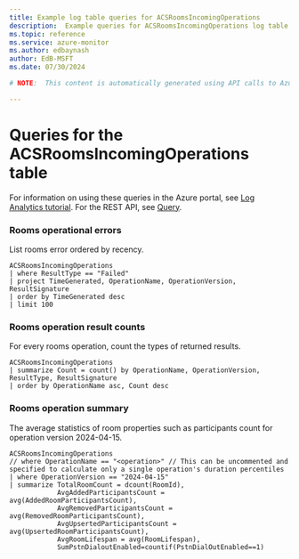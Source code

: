 ```yaml
---
title: Example log table queries for ACSRoomsIncomingOperations
description:  Example queries for ACSRoomsIncomingOperations log table
ms.topic: reference
ms.service: azure-monitor
ms.author: edbaynash
author: EdB-MSFT
ms.date: 07/30/2024

# NOTE:  This content is automatically generated using API calls to Azure. Any edits made on these files will be overwritten in the next run of the script. 

---
```


# Queries for the ACSRoomsIncomingOperations table

For information on using these queries in the Azure portal, see [Log Analytics tutorial](/azure/azure-monitor/logs/log-analytics-tutorial). For the REST API, see [Query](/rest/api/loganalytics/query).


### Rooms operational errors  


List rooms error ordered by recency.  

```query
ACSRoomsIncomingOperations
| where ResultType == "Failed"
| project TimeGenerated, OperationName, OperationVersion, ResultSignature
| order by TimeGenerated desc
| limit 100
```



### Rooms operation result counts  


For every rooms operation, count the types of returned results.  

```query
ACSRoomsIncomingOperations
| summarize Count = count() by OperationName, OperationVersion, ResultType, ResultSignature
| order by OperationName asc, Count desc
```



### Rooms operation summary  


The average statistics of room properties such as participants count for operation version 2024-04-15.  

```query
ACSRoomsIncomingOperations
// where OperationName == "<operation>" // This can be uncommented and specified to calculate only a single operation's duration percentiles
| where OperationVersion == "2024-04-15" 
| summarize TotalRoomCount = dcount(RoomId),
            AvgAddedParticipantsCount = avg(AddedRoomParticipantsCount),
            AvgRemovedParticipantsCount = avg(RemovedRoomParticipantsCount),
            AvgUpsertedParticipantsCount = avg(UpsertedRoomParticipantsCount),
            AvgRoomLifespan = avg(RoomLifespan),
            SumPstnDialoutEnabled=countif(PstnDialOutEnabled==1)
```

